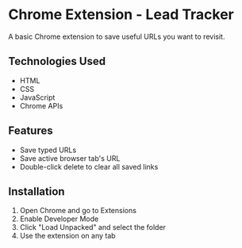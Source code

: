 # Chrome Extension - Lead Tracker

A basic Chrome extension to save useful URLs you want to revisit.

## Technologies Used
- HTML
- CSS
- JavaScript
- Chrome APIs

## Features
- Save typed URLs
- Save active browser tab's URL
- Double-click delete to clear all saved links

## Installation
1. Open Chrome and go to Extensions
2. Enable Developer Mode
3. Click "Load Unpacked" and select the folder
4. Use the extension on any tab
